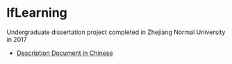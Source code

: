 # lfLearning

Undergraduate dissertation project completed in Zhejiang Normal University in 2017

- [Description Document in Chinese](https://github.com/fanlidublin/lfLearning/blob/master/%E6%9D%8E%E5%87%A1-%E6%AF%95%E4%B8%9A%E8%AE%BA%E6%96%87%EF%BC%88%E7%BB%88%E7%A8%BF%EF%BC%89.pdf)
